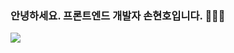 ### 안녕하세요. 프론트엔드 개발자 손현호입니다. 👋👋👋

<!--
**arthyun/arthyun** is a ✨ _special_ ✨ repository because its `README.md` (this file) appears on your GitHub profile.
Here are some ideas to get you started:
- 🔭 I’m currently working on ...
- 🌱 I’m currently learning ...
- 👯 I’m looking to collaborate on ...
- 🤔 I’m looking for help with ...
- 💬 Ask me about ...
- 📫 How to reach me: ...
- 😄 Pronouns: ...
- ⚡ Fun fact: ...
-->
<a href="버튼을 눌렀을 때 이동할 링크" target="_blank">
<img src="https://img.shields.io/badge/HTML5?style=flat-square&logo=HTML5&logoColor=E34F26"/>
</a>
